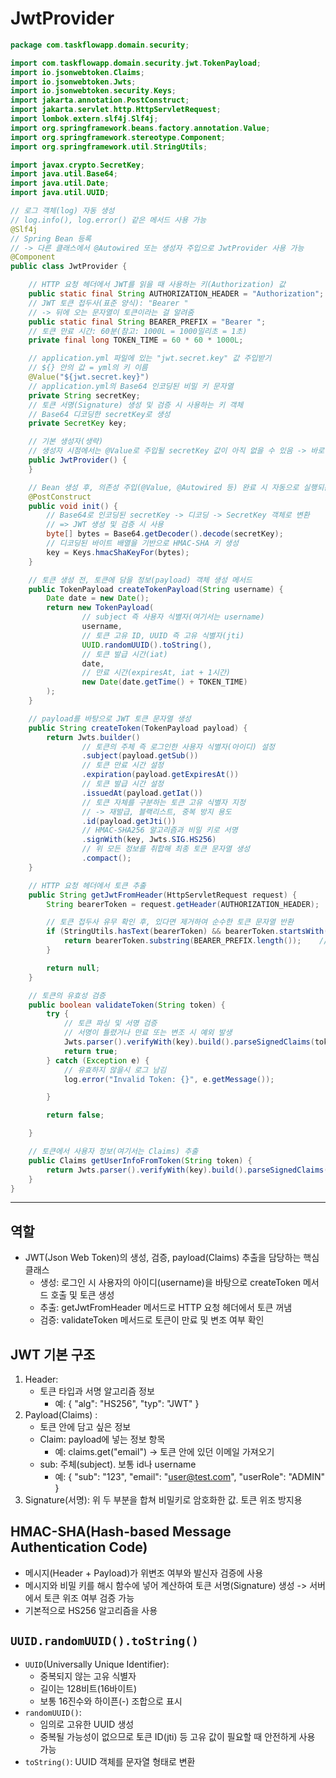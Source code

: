 # JwtProvider

```java
package com.taskflowapp.domain.security;

import com.taskflowapp.domain.security.jwt.TokenPayload;
import io.jsonwebtoken.Claims;
import io.jsonwebtoken.Jwts;
import io.jsonwebtoken.security.Keys;
import jakarta.annotation.PostConstruct;
import jakarta.servlet.http.HttpServletRequest;
import lombok.extern.slf4j.Slf4j;
import org.springframework.beans.factory.annotation.Value;
import org.springframework.stereotype.Component;
import org.springframework.util.StringUtils;

import javax.crypto.SecretKey;
import java.util.Base64;
import java.util.Date;
import java.util.UUID;

// 로그 객체(log) 자동 생성
// log.info(), log.error() 같은 메서드 사용 가능 
@Slf4j
// Spring Bean 등록 
// -> 다른 클래스에서 @Autowired 또는 생성자 주입으로 JwtProvider 사용 가능
@Component
public class JwtProvider {

    // HTTP 요청 헤더에서 JWT를 읽을 때 사용하는 키(Authorization) 값
    public static final String AUTHORIZATION_HEADER = "Authorization";
    // JWT 토큰 접두사(표준 양식): "Bearer "
    // -> 뒤에 오는 문자열이 토큰이라는 걸 알려줌
    public static final String BEARER_PREFIX = "Bearer ";
    // 토큰 만료 시간: 60분(참고: 1000L = 1000밀리초 = 1초)
    private final long TOKEN_TIME = 60 * 60 * 1000L;

    // application.yml 파일에 있는 "jwt.secret.key" 값 주입받기
    // ${} 안의 값 = yml의 키 이름
    @Value("${jwt.secret.key}")
    // application.yml의 Base64 인코딩된 비밀 키 문자열
    private String secretKey;
    // 토큰 서명(Signature) 생성 및 검증 시 사용하는 키 객체
    // Base64 디코딩한 secretKey로 생성
    private SecretKey key;

    // 기본 생성자(생략)
    // 생성자 시점에서는 @Value로 주입될 secretKey 값이 아직 없을 수 있음 -> 바로 초기화시 오류 발생 가능
    public JwtProvider() {
    }

    // Bean 생성 후, 의존성 주입(@Value, @Autowired 등) 완료 시 자동으로 실행되는 초기화 메서드
    @PostConstruct
    public void init() {
        // Base64로 인코딩된 secretKey -> 디코딩 -> SecretKey 객체로 변환
        // => JWT 생성 및 검증 시 사용
        byte[] bytes = Base64.getDecoder().decode(secretKey);
        // 디코딩된 바이트 배열을 기반으로 HMAC-SHA 키 생성
        key = Keys.hmacShaKeyFor(bytes);
    }

    // 토큰 생성 전, 토큰에 담을 정보(payload) 객체 생성 메서드
    public TokenPayload createTokenPayload(String username) {
        Date date = new Date();
        return new TokenPayload(
                // subject 즉 사용자 식별자(여기서는 username)
                username,
                // 토큰 고유 ID, UUID 즉 고유 식별자(jti)
                UUID.randomUUID().toString(),
                // 토큰 발급 시간(iat)
                date,
                // 만료 시간(expiresAt, iat + 1시간)
                new Date(date.getTime() + TOKEN_TIME)
        );
    }

    // payload를 바탕으로 JWT 토큰 문자열 생성
    public String createToken(TokenPayload payload) {
        return Jwts.builder()
                // 토큰의 주체 즉 로그인한 사용자 식별자(아이디) 설정
                .subject(payload.getSub())
                // 토큰 만료 시간 설정
                .expiration(payload.getExpiresAt())
                // 토큰 발급 시간 설정
                .issuedAt(payload.getIat())
                // 토큰 자체를 구분하는 토큰 고유 식별자 지정
                // -> 재발급, 블랙리스트, 중복 방지 용도
                .id(payload.getJti())
                // HMAC-SHA256 알고리즘과 비밀 키로 서명
                .signWith(key, Jwts.SIG.HS256)
                // 위 모든 정보를 취합해 최종 토큰 문자열 생성
                .compact();
    }

    // HTTP 요청 헤더에서 토큰 추출
    public String getJwtFromHeader(HttpServletRequest request) {
        String bearerToken = request.getHeader(AUTHORIZATION_HEADER);

        // 토큰 접두사 유무 확인 후, 있다면 제거하여 순수한 토큰 문자열 반환
        if (StringUtils.hasText(bearerToken) && bearerToken.startsWith(BEARER_PREFIX)) {
            return bearerToken.substring(BEARER_PREFIX.length());    // 상수
        }

        return null;
    }

    // 토큰의 유효성 검증
    public boolean validateToken(String token) {
        try {
            // 토큰 파싱 및 서명 검증
            // 서명이 틀렸거나 만료 또는 변조 시 예외 발생
            Jwts.parser().verifyWith(key).build().parseSignedClaims(token);
            return true;
        } catch (Exception e) {
            // 유효하지 않을시 로그 남김
            log.error("Invalid Token: {}", e.getMessage());

        }

        return false;

    }

    // 토큰에서 사용자 정보(여기서는 Claims) 추출
    public Claims getUserInfoFromToken(String token) {
        return Jwts.parser().verifyWith(key).build().parseSignedClaims(token).getPayload();
    }
}
```

---

## 역할

- JWT(Json Web Token)의 생성, 검증, payload(Claims) 추출을 담당하는 핵심 클래스
    - 생성: 로그인 시 사용자의 아이디(username)을 바탕으로 createToken 메서드 호출 및 토큰 생성
    - 추출: getJwtFromHeader 메서드로 HTTP 요청 헤더에서 토큰 꺼냄
    - 검증: validateToken 메서드로 토큰이 만료 및 변조 여부 확인

## JWT 기본 구조

1. Header:
    - 토큰 타입과 서명 알고리즘 정보
        - 예: { "alg": "HS256", "typ": "JWT" }
2. Payload(Claims) :
    - 토큰 안에 담고 싶은 정보
    - Claim: payload에 넣는 정보 항목
        - 예: claims.get("email") -> 토큰 안에 있던 이메일 가져오기
    - sub: 주체(subject). 보통 id나 username
        - 예: { "sub": "123", "email": "user@test.com", "userRole": "ADMIN" }
3. Signature(서명): 위 두 부분을 합쳐 비밀키로 암호화한 값. 토큰 위조 방지용

## HMAC-SHA(Hash-based Message Authentication Code)

- 메시지(Header + Payload)가 위변조 여부와 발신자 검증에 사용
- 메시지와 비밀 키를 해시 함수에 넣어 계산하여 토큰 서명(Signature) 생성 -> 서버에서 토큰 위조 여부 검증 가능
- 기본적으로 HS256 알고리즘을 사용

## `UUID.randomUUID().toString()`
- `UUID`(Universally Unique Identifier): 
  - 중복되지 않는 고유 식별자
  - 길이는 128비트(16바이트)
  - 보통 16진수와 하이픈(-) 조합으로 표시
- `randomUUID()`:
  - 임의로 고유한 UUID 생성
  - 중복될 가능성이 없으므로 토큰 ID(jti) 등 고유 값이 필요할 때 안전하게 사용 가능
- `toString()`: UUID 객체를 문자열 형태로 변환